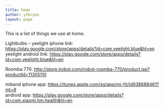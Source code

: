 ```yaml
---
title: home
author: ytbryan
layout: page
---
```

This is a list of things we use at home. 

Lightbulbs &#8211; yeelight iphone link: https://play.google.com/store/apps/details?id=com.yeelight.blue&hl=en  
yeelight android link: https://play.google.com/store/apps/details?id=com.yeelight.blue&hl=en

Roomba 770: http://store.irobot.com/irobot-roomba-770/product.jsp?productId=11305110

miband iphone app: https://itunes.apple.com/sg/app/mi-fit/id938688461?mt=8  
android app: https://play.google.com/store/apps/details?id=com.xiaomi.hm.health&hl=en